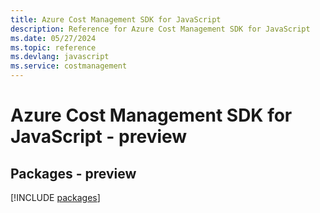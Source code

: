 ```yaml
---
title: Azure Cost Management SDK for JavaScript
description: Reference for Azure Cost Management SDK for JavaScript
ms.date: 05/27/2024
ms.topic: reference
ms.devlang: javascript
ms.service: costmanagement
---
```

# Azure Cost Management SDK for JavaScript - preview
## Packages - preview
[!INCLUDE [packages](cost-management-index.md)]